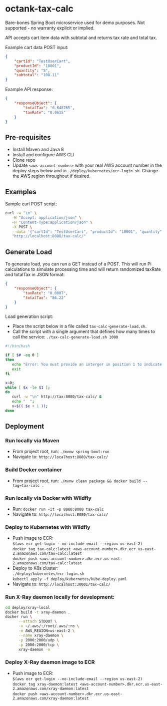 # octank-tax-calc

Bare-bones Spring Boot microservice used for demo purposes. Not supported - no warranty explicit or implied.

API accepts cart item data with subtotal and returns tax rate and total tax.

Example cart data POST input:
```json
{
    "cartId": "TestUserCart",
    "productId": "10001",
    "quantity": "5",
    "subtotal": "108.11"
}
```

Example API response:
```json
{
    "responseObject": {
        "totalTax": "6.648765",
        "taxRate": "0.0615"
    }
}
```

## Pre-requisites
- Install Maven and Java 8
- Install and configure AWS CLI 
- Clone repo
- Update `<aws-account-number>` with your real AWS account number in the deploy steps below and in `./deploy/kubernetes/ecr-login.sh`. Change the AWS region throughout if desired.

## Examples

Sample curl POST script:
```bash
curl -w "\n" \
   -H "Accept: application/json" \
   -H "Content-Type:application/json" \
   -X POST \
   --data '{"cartId": "TestUserCart", "productId": "10001", "quantity": "5", "subtotal": "108.11"}' \
   "http://localhost:8080/tax-calc/"
```

## Generate Load

To generate load, you can run a GET instead of a POST. This will run Pi calculations to simulate processing time and will return randomized taxRate and totalTax in JSON format:  
```json
{
    "responseObject": {
        "taxRate": "0.0807",
        "totalTax": "86.22"
    }
}
```

Load generation script:
- Place the script below in a file called `tax-calc-generate-load.sh`.
- Call the script with a single argument that defines how many times to call the service: `./tax-calc-generate-load.sh 1000`

```bash
#!/bin/bash

if [ $# -eq 0 ]
then
   echo "Error: You must provide an interger in position 1 to indicate the number of calls the script should make to the tax-calc service."
   exit
fi

x=0;
while [ $x -le $1 ];
do
   curl -w "\n" http://tax:8080/tax-calc/ &
   echo "  ";
   x=$(( $x + 1 ));
done
```

## Deployment 

### Run locally via Maven
- From project root, run: `./mvnw spring-boot:run`
- Navigate to: `http://localhost:8080/tax-calc/`

### Build Docker container 
- From project root, run: `./mvnw clean package && docker build --tag=tax-calc .`

### Run locally via Docker with Wildfly
- Run: `docker run -it -p 8080:8080 tax-calc`  
- Navigate to: `http://localhost:8080/tax-calc/`

### Deploy to Kubernetes with Wildfly
- Push image to ECR:  
`$(aws ecr get-login --no-include-email --region us-east-2)`  
`docker tag tax-calc:latest <aws-account-number>.dkr.ecr.us-east-2.amazonaws.com/tax-calc:latest`  
`docker push <aws-account-number>.dkr.ecr.us-east-2.amazonaws.com/tax-calc:latest` 
- Deploy to K8s cluster:  
`./deploy/kubernetes/ecr-login.sh`   
`kubectl apply -f deploy/kubernetes/kube-deploy.yaml`
- Navigate to: `http://localhost:30001/tax-calc/`

### Run X-Ray daemon locally for development:
```bash
cd deploy/xray-local
docker build -t xray-daemon .
docker run \
      --attach STDOUT \
      -v ~/.aws/:/root/.aws/:ro \
      -e AWS_REGION=us-east-2 \
      --name xray-daemon \
      -p 2000:2000/udp \
      -p 2000:2000/tcp \
      xray-daemon -o
```

### Deploy X-Ray daemon image to ECR
- Push image to ECR:  
`$(aws ecr get-login --no-include-email --region us-east-2)`  
`docker tag xray-daemon:latest <aws-account-number>.dkr.ecr.us-east-2.amazonaws.com/xray-daemon:latest`  
`docker push <aws-account-number>.dkr.ecr.us-east-2.amazonaws.com/xray-daemon:latest` 